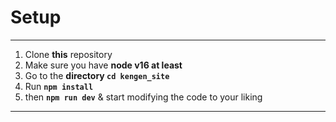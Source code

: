 # Setup
---

1. Clone **this** repository
2. Make sure you have **node v16 at least**
3. Go to the **directory ``cd kengen_site``**
4. Run **``npm install``**
5. then **``npm run dev``** & start modifying the code to your liking

---
